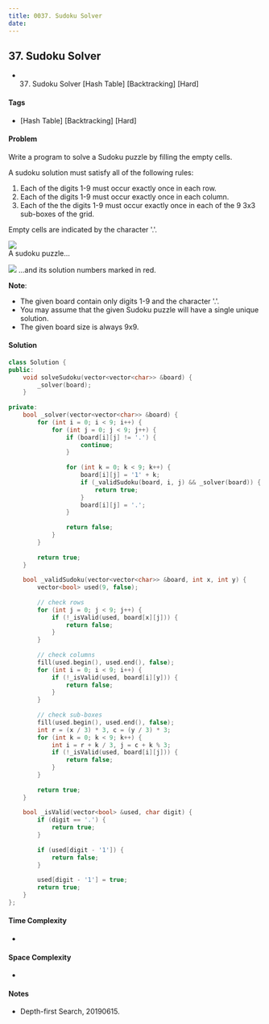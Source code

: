 ```yaml
---
title: 0037. Sudoku Solver
date: 
---
```


## 37. Sudoku Solver
- 37. Sudoku Solver [Hash Table] [Backtracking] [Hard]

#### Tags
- [Hash Table] [Backtracking] [Hard]

#### Problem
Write a program to solve a Sudoku puzzle by filling the empty cells.

A sudoku solution must satisfy all of the following rules:

1. Each of the digits 1-9 must occur exactly once in each row.
2. Each of the digits 1-9 must occur exactly once in each column.
3. Each of the the digits 1-9 must occur exactly once in each of the 9 3x3 sub-boxes of the grid.

Empty cells are indicated by the character '.'.

![](https://upload.wikimedia.org/wikipedia/commons/thumb/f/ff/Sudoku-by-L2G-20050714.svg/250px-Sudoku-by-L2G-20050714.svg.png)  
A sudoku puzzle...

![](https://upload.wikimedia.org/wikipedia/commons/thumb/3/31/Sudoku-by-L2G-20050714_solution.svg/250px-Sudoku-by-L2G-20050714_solution.svg.png)
...and its solution numbers marked in red.

**Note**:

- The given board contain only digits 1-9 and the character '.'.
- You may assume that the given Sudoku puzzle will have a single unique solution.
- The given board size is always 9x9.

#### Solution
``` C++
class Solution {
public:
    void solveSudoku(vector<vector<char>> &board) {
        _solver(board);
    }
    
private:
    bool _solver(vector<vector<char>> &board) {
        for (int i = 0; i < 9; i++) {
            for (int j = 0; j < 9; j++) {
                if (board[i][j] != '.') {
                    continue;
                }
                
                for (int k = 0; k < 9; k++) {
                    board[i][j] = '1' + k;
                    if (_validSudoku(board, i, j) && _solver(board)) {
                        return true;
                    }
                    board[i][j] = '.';
                }
                
                return false;
            }
        }
        
        return true;
    }
    
    bool _validSudoku(vector<vector<char>> &board, int x, int y) {
        vector<bool> used(9, false);
        
        // check rows
        for (int j = 0; j < 9; j++) {
            if (!_isValid(used, board[x][j])) {
                return false;
            }
        }
        
        // check columns
        fill(used.begin(), used.end(), false);
        for (int i = 0; i < 9; i++) {
            if (!_isValid(used, board[i][y])) {
                return false;
            }
        }
        
        // check sub-boxes
        fill(used.begin(), used.end(), false);
        int r = (x / 3) * 3, c = (y / 3) * 3;
        for (int k = 0; k < 9; k++) {
            int i = r + k / 3, j = c + k % 3;
            if (!_isValid(used, board[i][j])) {
                return false;
            }
        }
        
        return true;
    }
    
    bool _isValid(vector<bool> &used, char digit) {
        if (digit == '.') {
            return true;
        }
        
        if (used[digit - '1']) {
            return false;
        }
        
        used[digit - '1'] = true;
        return true;
    }
};
```

#### Time Complexity
- 

#### Space Complexity
- 

#### Notes
- Depth-first Search, 20190615.
